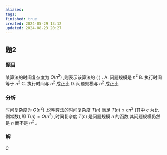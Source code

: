 ```yaml
---
aliases: 
tags: 
finished: true
created: 2024-05-29 13:12
updated: 2024-08-23 20:27
---
```

## 题2
### 题目
某算法的时间复杂度为 $O( {n}^{2})$ ,则表示该算法的 ( ) .
A. 问题规模是 ${n}^{2}$ 
B. 执行时间等于 ${n}^{2}$
C. 执行时间与 ${n}^{2}$ 成正比 
D. 问题规模与 ${n}^{2}$ 成正比
### 分析
时间复杂度为 $O( {n}^{2})$ ,说明算法的时间复杂度 $T( n)$ 满足 $T( n)  \leq  c{n}^{2}$ (其中 $c$ 为比例常数),即 $T( n)  = O( {n}^{2})$ ,时间复杂度 $T( n)$ 是问题规模 $n$ 的函数,其问题规模仍然是 $n$ 而不是 ${n}^{2}$ 。
### 解
C
